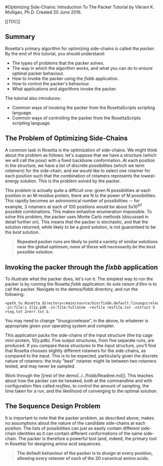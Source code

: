 #Optimizing Side-Chains: Introduction To The Packer
Tutorial by Vikram K. Mulligan, Ph.D.
Created 20 June 2016.

[[_TOC_]]

## Summary

Rosetta's primary algorithm for optimizing side-chains is called the <i>packer</i>.  By the end of this tutorial, you should understand:
- The types of problems that the packer solves.
- The way in which the algorithm works, and what you can do to ensure optimal packer behaviour.
- How to invoke the packer using the <i>fixbb</i> application.
- How to control the packer's behaviour.
- What applications and algorithms invoke the packer.

The tutorial also introduces:
- Common ways of invoking the packer from the RosettaScripts scripting language.
- Common ways of controlling the packer from the RosettaScripts scripting language.

## The Problem of Optimizing Side-Chains

A common task in Rosetta is the optimization of side-chains.  We might think about the problem as follows: let's suppose that we have a structure (which we will call the <i>pose</i>) with a fixed backbone conformation.  At each position in the structure, we have a list of discrete possibilities (which we term <i>rotamers</i>) for the side-chain, and we would like to select one rotamer for each position such that the combination of rotamers represents the lowest-energy solution.  This is the problem solved by the packer.

This problem is actually quite a difficult one: given N possibilities at each position in an M-residue protein, there are N to the power of M possibilities.  This rapidly becomes an astronomical number of possibilities -- for example, 3 rotamers at each of 100 positions would be about 5x10<sup>47</sup> possible combinations.  This makes exhastive enumeration impossible.  To solve this problem, the packer uses Monte Carlo methods (discussed in detail further on).  This means that the packer is stochastic, and that the solution returned, while likely to be a <i>good</i> solution, is not guaranteed to be the <i>best</i> solution.

> <b>Repeated packer runs are likely to yield a variety of similar solutions near the global optimum; none of these will necessarily <i>be</i> the best possible solution.</b>

## Invoking the packer through the <i>fixbb</i> application

To illustrate what the packer does, let's run it.  The simplest way to run the packer is by running the Rosetta <i>fixbb</i> application: its sole <i>raison d'être</i> is to call the packer.  Navigate to the demos/fixbb directory, and run the following:

```
<path_to_Rosetta_directory>/main/source/bin/fixbb.default.linuxgccrelease -in:file:s 1l2y.pdb -in:file:fullatom -resfile resfile.txt -nstruct 5 >log.txt 2>err.txt &
```

You may need to change "linuxgccrelease", in the above, to whatever is appropriate given your operating system and compiler.

This application packs the side-chains of the input structure (the trp cage mini-protein, 1l2y.pdb).  Five output structures, from five separate runs, are produced.  If you compare these structures to the input structure, you'll find that Rosetta chooses slightly different rotamers for the side-chains, as compared to the input.  This is to be expected, particularly given the discrete nature of rotamers: the truly "best" rotamer might lie between two rotamers tested, and may never be sampled.

Work through the [[rest of the demo|../../fixbb/Readme.md]].  This teaches about how the packer can be tweaked, both at the commandline and with configuration files called <i>resfiles</i>, to control the amount of sampling, the time taken for a run, and the likelihood of converging to the optimal solution.

## The Sequence Design Problem

It is important to note that the packer problem, as described above, makes no assumptions about the nature of the candidate side-chains at each position.  The lists of possibilities can just as easily contain different side-chain identities as it can contain different conformations of the same side-chain.  The packer is therefore a powerful tool (and, indeed, the primary tool in Rosetta) for designing amino acid sequences.
> <b>The default behaviour of the packer is to <i>design</i> at every position, allowing every rotamer of each of the 20 canonical amino acids.</b>

